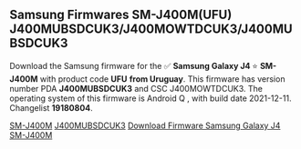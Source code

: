 <h2>Samsung Firmwares SM-J400M(UFU) J400MUBSDCUK3/J400MOWTDCUK3/J400MUBSDCUK3</h2>
Download the Samsung firmware for the ✅ <strong>Samsung Galaxy J4 </strong> ⭐ <strong>SM-J400M</strong> with product code <strong>UFU</strong> <strong> from Uruguay</strong>. This firmware has version number PDA <strong>J400MUBSDCUK3</strong> and CSC J400MOWTDCUK3. The operating system of this firmware is Android Q , with build date 2021-12-11. Changelist <strong>19180804</strong>.


[SM-J400M](https://samfirm.shop/samsung/model/SM-J400M)
[J400MUBSDCUK3](https://samfirm.shop/samsung/pda/J400MUBSDCUK3)
[Download Firmware Samsung Galaxy J4 SM-J400M](https://samfirm.shop/samsung/firmware/481691)
